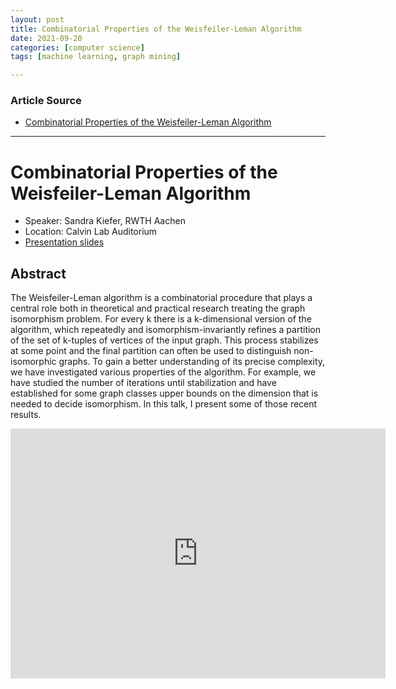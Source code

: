 ```yaml
---
layout: post
title: Combinatorial Properties of the Weisfeiler-Leman Algorithm
date: 2021-09-20
categories: [computer science]
tags: [machine learning, graph mining]

---
```


### Article Source

* [Combinatorial Properties of the Weisfeiler-Leman Algorithm](https://www.youtube.com/watch?v=U4HCBn5av6s)


---

# Combinatorial Properties of the Weisfeiler-Leman Algorithm

* Speaker: Sandra Kiefer, RWTH Aachen
* Location: Calvin Lab Auditorium
* [Presentation slides](https://simons.berkeley.edu/sites/default/files/docs/5854/mainhandout.pdf)

## Abstract

The Weisfeiler-Leman algorithm is a combinatorial procedure that plays a central role both in theoretical and practical research treating the graph isomorphism problem. For every k there is a k-dimensional version of the algorithm, which repeatedly and isomorphism-invariantly refines a partition of the set of k-tuples of vertices of the input graph. This process stabilizes at some point and the final partition can often be used to distinguish non-isomorphic graphs. To gain a better understanding of its precise complexity, we have investigated various properties of the algorithm. For example, we have studied the number of iterations until stabilization and have established for some graph classes upper bounds on the dimension that is needed to decide isomorphism. In this talk, I present some of those recent results.

<iframe width="600" height="400" src="https://www.youtube.com/embed/U4HCBn5av6s" title="YouTube video player" frameborder="0" allow="accelerometer; autoplay; clipboard-write; encrypted-media; gyroscope; picture-in-picture" allowfullscreen></iframe>